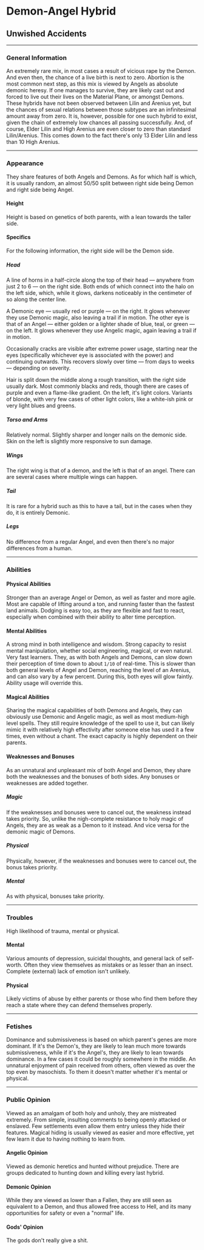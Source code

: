 # Demon-Angel Hybrid

## Unwished Accidents

---

### General Information

An extremely rare mix, in most cases a result of vicious rape by the Demon. And even then, the chance of a live birth is next to zero. Abortion is the most common next step, as this mix is viewed by Angels as absolute demonic heresy. If one manages to survive, they are likely cast out and forced to live out their lives on the Material Plane, or amongst Demons.
These hybrids have not been observed between Lilin and Arenius yet, but the chances of sexual relations between those subtypes are an infinitesimal amount away from zero. It is, however, possible for one such hybrid to exist, given the chain of extremely low chances all passing successfully.
And, of course, Elder Lilin and High Arenius are even closer to zero than standard Lilin/Arenius. This comes down to the fact there's only 13 Elder Lilin and less than 10 High Arenius.

---

### Appearance

They share features of both Angels and Demons. As for which half is which, it is usually random, an almost 50/50 split between right side being Demon and right side being Angel.

#### Height

Height is based on genetics of both parents, with a lean towards the taller side.

#### Specifics

For the following information, the right side will be the Demon side.

##### Head

A line of horns in a half-circle along the top of their head &mdash; anywhere from just 2 to 6 &mdash; on the right side. Both ends of which connect into the halo on the left side, which, while it glows, darkens noticeably in the centimeter of so along the center line.

A Demonic eye &mdash; usually red or purple &mdash; on the right. It glows whenever they use Demonic magic, also leaving a trail if in motion.
The other eye is that of an Angel &mdash; either golden or a lighter shade of blue, teal, or green &mdash; on the left. It glows whenever they use Angelic magic, again leaving a trail if in motion.

Occasionally cracks are visible after extreme power usage, starting near the eyes (specifically whichever eye is associated with the power) and continuing outwards. This recovers slowly over time &mdash; from days to weeks &mdash; depending on severity.

Hair is split down the middle along a rough transition, with the right side usually dark. Most commonly blacks and reds, though there are cases of purple and even a flame-like gradient. On the left, it's light colors. Variants of blonde, with very few cases of other light colors, like a white-ish pink or very light blues and greens.

##### Torso and Arms

Relatively normal. Slightly sharper and longer nails on the demonic side. Skin on the left is slightly more responsive to sun damage.

##### Wings

The right wing is that of a demon, and the left is that of an angel. There can are several cases where multiple wings can happen.

##### Tail

It is rare for a hybrid such as this to have a tail, but in the cases when they do, it is entirely Demonic.

##### Legs

No difference from a regular Angel, and even then there's no major differences from a human.

---

### Abilities

#### Physical Abilities

Stronger than an average Angel or Demon, as well as faster and more agile. Most are capable of lifting around a ton, and running faster than the fastest land animals. Dodging is easy too, as they are flexible and fast to react, especially when combined with their ability to alter time perception.

#### Mental Abilities

A strong mind in both intelligence and wisdom. Strong capacity to resist mental manipulation, whether social engineering, magical, or even natural. Very fast learners.
They, as with both Angels and Demons, can slow down their perception of time down to about `1/10` of real-time. This is slower than both general levels of Angel and Demon, reaching the level of an Arenius, and can also vary by a few percent. During this, both eyes will glow faintly. Ability usage will override this.

#### Magical Abilities

Sharing the magical capabilities of both Demons and Angels, they can obviously use Demonic and Angelic magic, as well as most medium-high level spells. They still require knowledge of the spell to use it, but can likely mimic it with relatively high effectivity after someone else has used it a few times, even without a chant. The exact capacity is highly dependent on their parents.

#### Weaknesses and Bonuses

As an unnatural and unpleasant mix of both Angel and Demon, they share both the weaknesses and the bonuses of both sides. Any bonuses or weaknesses are added together.

##### Magic

If the weaknesses and bonuses were to cancel out, the weakness instead takes priority. So, unlike the nigh-complete resistance to holy magic of Angels, they are as weak as a Demon to it instead. And vice versa for the demonic magic of Demons.

##### Physical

Physically, however, if the weaknesses and bonuses were to cancel out, the bonus takes priority.

##### Mental

As with physical, bonuses take priority.

---

### Troubles

High likelihood of trauma, mental or physical.

#### Mental

Various amounts of depression, suicidal thoughts, and general lack of self-worth. Often they view themselves as mistakes or as lesser than an insect.
Complete (external) lack of emotion isn't unlikely.

#### Physical

Likely victims of abuse by either parents or those who find them before they reach a state where they can defend themselves properly.

---

### Fetishes

Dominance and submissiveness is based on which parent's genes are more dominant. If it's the Demon's, they are likely to lean much more towards submissiveness, while if it's the Angel's, they are likely to lean towards dominance. In a few cases it could be roughly somewhere in the middle.
An unnatural enjoyment of pain received from others, often viewed as over the top even by  masochists. To them it doesn't matter whether it's mental or physical.

---

### Public Opinion

Viewed as an amalgam of both holy and unholy, they are mistreated extremely. From simple, insulting comments to being openly attacked or enslaved. Few settlements even allow them entry unless they hide their features. Magical hiding is usually viewed as easier and more effective, yet few learn it due to having nothing to learn from.

#### Angelic Opinion

Viewed as demonic heretics and hunted without prejudice. There are groups dedicated to hunting down and killing every last hybrid.

#### Demonic Opinion

While they are viewed as lower than a Fallen, they are still seen as equivalent to a Demon, and thus allowed free access to Hell, and its many opportunities for safety or even a "normal" life.

#### Gods' Opinion

The gods don't really give a shit.

